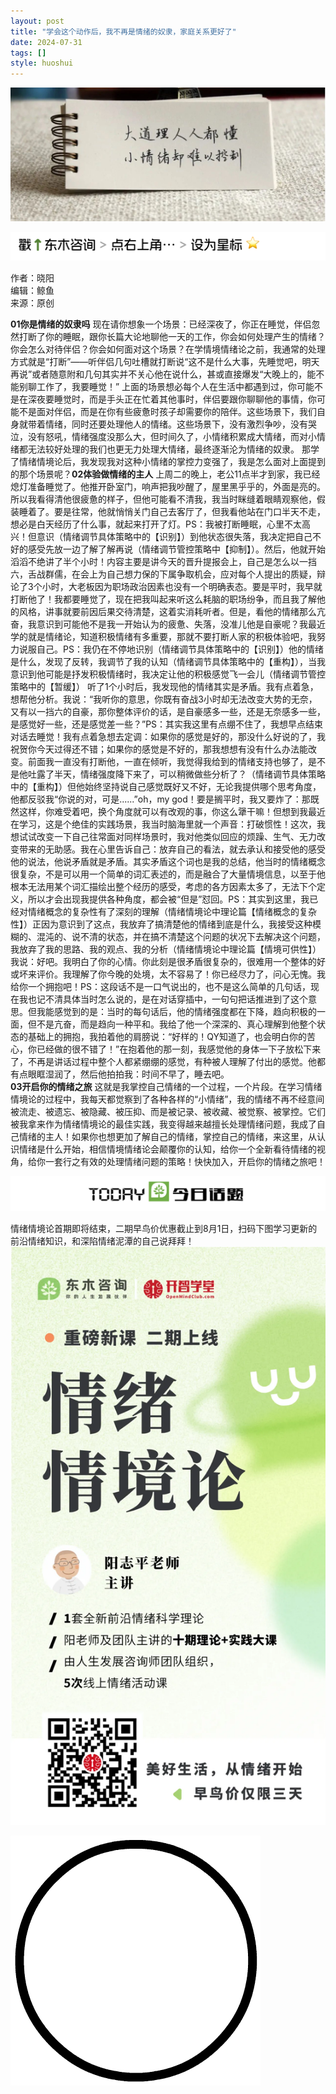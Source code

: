 ```yaml
---
layout: post
title: "学会这个动作后，我不再是情绪的奴隶，家庭关系更好了"
date: 2024-07-31
tags: []
style: huoshui
---
```


![](/assets/post_images/2024-07-31-17319183431130.18139661547363461.jpeg)



![](/assets/post_images/2024-07-31-17319183429950.36569597326553027.png)

作者：晓阳  
编辑：鲸鱼  
来源：原创

  

**01你是情绪的奴隶吗**
现在请你想象一个场景：已经深夜了，你正在睡觉，伴侣忽然打断了你的睡眠，跟你长篇大论地聊他一天的工作，你会如何处理产生的情绪？你会怎么对待伴侣？你会如何面对这个场景？在学情境情绪论之前，我通常的处理方式就是“打断”——听伴侣几句吐槽就打断说“这不是什么大事，先睡觉吧，明天再说”或者随意附和几句其实并不关心他在说什么，甚或直接爆发“大晚上的，能不能别聊工作了，我要睡觉！”
上面的场景想必每个人在生活中都遇到过，你可能不是在深夜要睡觉时，而是手头正在忙着其他事时，伴侣要跟你聊聊他的事情，你可能不是面对伴侣，而是在你有些疲惫时孩子却需要你的陪伴。这些场景下，我们自身就带着情绪，同时还要处理他人的情绪。这些场景下，没有激烈争吵，没有哭泣，没有怒吼，情绪强度没那么大，但时间久了，小情绪积累成大情绪，而对小情绪都无法较好处理的我们也更无力处理大情绪，最终逐渐沦为情绪的奴隶。
那学了情绪情境论后，我发现我对这种小情绪的掌控力变强了，我是怎么面对上面提到的那个场景呢？**02体验做情绪的主人**
上周二的晚上，老公11点半才到家，我已经熄灯准备睡觉了。他推开卧室门，响声把我吵醒了，屋里黑乎乎的，外面是亮的。所以我看得清他很疲惫的样子，但他可能看不清我，我当时眯缝着眼睛观察他，假装睡着了。要是往常，他就悄悄关门自己去客厅了，但我看他站在门口半天不走，想必是白天经历了什么事，就起来打开了灯。PS：我被打断睡眠，心里不太高兴！但意识（情绪调节具体策略中的【识别】）到他状态很失落，我决定把自己不好的感受先放一边了解了解再说（情绪调节管控策略中【抑制】）。然后，他就开始滔滔不绝讲了半个小时！内容主要是讲今天的晋升提报会上，自己是怎么以一挡六，舌战群儒，在会上为自己想力保的下属争取机会，应对每个人提出的质疑，辩论了3个小时，大老板因为职场政治因素也没有一个明确表态。要是平时，我早就打断他了！我都要睡觉了，现在把我叫起来听这么耗脑的职场纷争，而且我了解他的风格，讲事就要前因后果交待清楚，这着实消耗听者。但是，看他的情绪那么亢奋，我意识到可能他不是我一开始认为的疲惫、失落，没准儿他是自豪呢？我最近学的就是情绪论，知道积极情绪有多重要，那就不要打断人家的积极体验吧，我努力说服自己。PS：我仍在不停地识别（情绪调节具体策略中的【识别】）他的情绪是什么，发现了反转，我调节了我的认知（情绪调节具体策略中的【重构】），当我意识到他可能是抒发积极情绪时，我决定让他的积极感觉飞一会儿（情绪调节管控策略中的【暂缓】）
听了1个小时后，我发现他的情绪其实是矛盾。我有点着急，想帮他分析。我说：“我听你的意思，你既有奋战3小时却无法改变大势的无奈，又有以一挡六的自豪，那你整体评价的话，是自豪感多一些，还是无奈感多一些，是感觉好一些，还是感觉差一些？”PS：其实我这里有点绷不住了，我想早点结束对话去睡觉！我有点着急想去定调：如果你的感觉是好的，那没什么好说的了，我祝贺你今天过得还不错；如果你的感觉是不好的，那我想想有没有什么办法能改变。前面我一直没有打断他，一直在倾听，我觉得我给到的情绪支持也够了，是不是他吐露了半天，情绪强度降下来了，可以稍微做些分析了？（情绪调节具体策略中的【重构】）但他始终坚持说自己感觉既好又不好，无论我提供哪个思考角度，他都反驳我“你说的对，可是......”oh，my
god！要是搁平时，我又要炸了：那既然这样，你难受着吧，换个角度就可以有改观的事，你这么犟干嘛！但想到我最近在学习，这是个绝佳的实践场景，我当时脑海里就一个声音：打破惯性！这次，我想试试改变一下自己往常面对同样场景时，我对他类似回应的烦躁、生气、无力改变带来的无助感。我在心里告诉自己：放弃自己的看法，就去承认和接受他的感受他的说法，他说矛盾就是矛盾。其实矛盾这个词也是我的总结，他当时的情绪概念很复杂，不是可以用一个简单的词汇表述的，而是融合了大量情境信息，以至于他根本无法用某个词汇描绘出整个经历的感受，考虑的各方因素太多了，无法下个定义，所以才会出现我提供各种角度，都会被“但是”怼回。PS：其实到这里，我已经对情绪概念的复杂性有了深刻的理解（情绪情境论中理论篇【情绪概念的复杂性】）正因为意识到了这点，我放弃了搞清楚他的情绪到底是什么，我接受这种模糊的、混沌的、说不清的状态，并在搞不清楚这个问题的状况下去解决这个问题，我放弃了我的思路、我的观点、我的分析（情绪情境论中理论篇【情境可供性】）我说：好吧。我明白了你的心情。你此刻是很矛盾很复杂的，很难用一个整体的好或坏来评价。我理解了你今晚的处境，太不容易了！你已经尽力了，问心无愧。我给你一个拥抱吧！PS：这段话不是一口气说出的，也不是这么简单的几句话，现在我也记不清具体当时怎么说的，是在对话穿插中，一句句把话推进到了这个意思。但我能感觉到的是：当时的每句话后，他的情绪强度都在下降，趋向积极的一面，但不是亢奋，而是趋向一种平和。我给了他一个深深的、真心理解到他整个状态的基础上的拥抱，我拍着他的肩膀说：“好样的！QY知道了，也会明白你的苦心，你已经做的很不错了！”在抱着他的那一刻，我感觉他的身体一下子放松下来了，不再是讲话过程中整个人都紧绷绷的感觉，有种被人理解了付出的感觉。他都有点眼眶湿润了，然后他拍拍我：时间不早了，睡去吧。  
**03开启你的情绪之旅**
这就是我掌控自己情绪的一个过程，一个片段。在学习情绪情境论的过程中，我每天都觉察到了各种各样的“小情绪”，我的情绪不再不经意间被流走、被遗忘、被隐藏、被压抑、而是被记录、被收藏、被觉察、被掌控。它们被我拿来作为情绪情境论的最佳实践，我变得越来越擅长处理情绪问题，我成了自己情绪的主人！如果你也想更加了解自己的情绪，掌控自己的情绪，来这里，从认识情绪是什么开始，相信情境情绪论会颠覆你的认知，给你一个全新看待情绪的视角，给你一套行之有效的处理情绪问题的策略！快快加入，开启你的情绪之旅吧！  

![](/assets/post_images/2024-07-31-17319183430550.935949175633664.png)

情绪情境论首期即将结束，二期早鸟价优惠截止到8月1日，扫码下图学习更新的前沿情绪知识，和深陷情绪泥潭的自己说拜拜！![](/assets/post_images/2024-07-31-17319183432290.5744880824269747.webp)

![](/assets/post_images/2024-07-31-17319183429950.5388224257929386.gif)